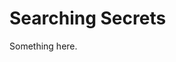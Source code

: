 [title]: # (Searching Secrets)
[tags]: # (XXX)
[priority]: # (1800)
# Searching Secrets
Something here.
